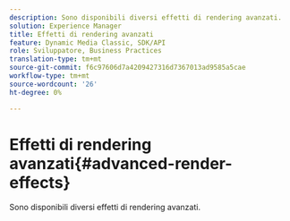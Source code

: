 ```yaml
---
description: Sono disponibili diversi effetti di rendering avanzati.
solution: Experience Manager
title: Effetti di rendering avanzati
feature: Dynamic Media Classic, SDK/API
role: Sviluppatore, Business Practices
translation-type: tm+mt
source-git-commit: f6c97606d7a4209427316d7367013ad9585a5cae
workflow-type: tm+mt
source-wordcount: '26'
ht-degree: 0%

---
```



# Effetti di rendering avanzati{#advanced-render-effects}

Sono disponibili diversi effetti di rendering avanzati.

